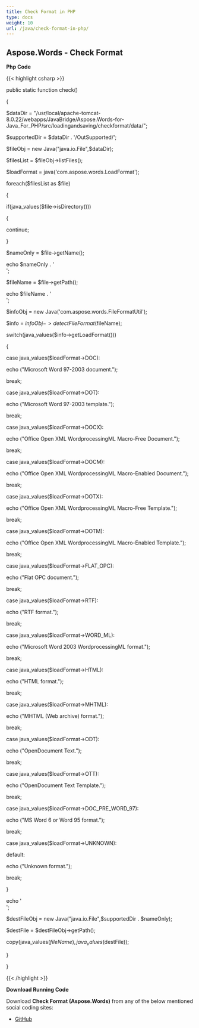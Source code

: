 ```yaml
---
title: Check Format in PHP
type: docs
weight: 10
url: /java/check-format-in-php/
---
```


## **Aspose.Words - Check Format**
**Php Code**

{{< highlight csharp >}}

 public static function check()

{

$dataDir = "/usr/local/apache-tomcat-8.0.22/webapps/JavaBridge/Aspose.Words-for-Java_For_PHP/src/loadingandsaving/checkformat/data/";

$supportedDir = $dataDir . '/OutSupported/';

$fileObj = new Java("java.io.File",$dataDir);

$filesList  = $fileObj->listFiles();

$loadFormat = java('com.aspose.words.LoadFormat');

foreach($filesList as $file)

{

if(java_values($file->isDirectory()))

{

continue;

}

$nameOnly  = $file->getName();

echo $nameOnly . '<br/>';

$fileName = $file->getPath();

echo $fileName . '<br/>';

$infoObj = new Java('com.aspose.words.FileFormatUtil');

$info = $infoObj->detectFileFormat($fileName);

switch(java_values($info->getLoadFormat()))

{

case java_values($loadFormat->DOC):

echo ("Microsoft Word 97-2003 document.");

break;

case java_values($loadFormat->DOT):

echo ("Microsoft Word 97-2003 template.");

break;

case java_values($loadFormat->DOCX):

echo ("Office Open XML WordprocessingML Macro-Free Document.");

break;

case java_values($loadFormat->DOCM):

echo ("Office Open XML WordprocessingML Macro-Enabled Document.");

break;

case java_values($loadFormat->DOTX):

echo ("Office Open XML WordprocessingML Macro-Free Template.");

break;

case java_values($loadFormat->DOTM):

echo ("Office Open XML WordprocessingML Macro-Enabled Template.");

break;

case java_values($loadFormat->FLAT_OPC):

echo ("Flat OPC document.");

break;

case java_values($loadFormat->RTF):

echo ("RTF format.");

break;

case java_values($loadFormat->WORD_ML):

echo ("Microsoft Word 2003 WordprocessingML format.");

break;

case java_values($loadFormat->HTML):

echo ("HTML format.");

break;

case java_values($loadFormat->MHTML):

echo ("MHTML (Web archive) format.");

break;

case java_values($loadFormat->ODT):

echo ("OpenDocument Text.");

break;

case java_values($loadFormat->OTT):

echo ("OpenDocument Text Template.");

break;

case java_values($loadFormat->DOC_PRE_WORD_97):

echo ("MS Word 6 or Word 95 format.");

break;

case java_values($loadFormat->UNKNOWN):

default:

echo ("Unknown format.");

break;

}

echo '<br/>';

$destFileObj = new Java("java.io.File",$supportedDir . $nameOnly);

$destFile = $destFileObj->getPath();

copy(java_values($fileName), java_values($destFile));

}

}

{{< /highlight >}}

**Download Running Code**

Download **Check Format (Aspose.Words)** from any of the below mentioned social coding sites:

- [GitHub](https://github.com/aspose-words/Aspose.Words-for-Java/blob/master/Plugins/Aspose_Words_Java_for_PHP/src/loadingandsaving/checkformat/php/CheckFormat.php)
